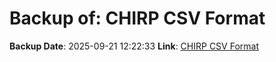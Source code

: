 # Backup of: CHIRP CSV Format

**Backup Date**: 2025-09-21 12:22:33
**Link**: [CHIRP CSV Format](https://przemienniki.net/export/chirp.csv?band=2m,70cm&country=pl&onlyworking=true)
